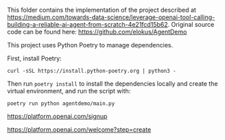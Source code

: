 This folder contains the implementation of the project described at https://medium.com/towards-data-science/leverage-openai-tool-calling-building-a-reliable-ai-agent-from-scratch-4e21fcd15b62.
Original source code can be found here: https://github.com/elokus/AgentDemo

This project uses Python Poetry to manage dependencies. 

First, install Poetry:
```shell
curl -sSL https://install.python-poetry.org | python3 -
```

Then run `poetry install` to install the dependencies locally and create the virtual environment, and run the script with:
```shell
poetry run python agentdemo/main.py
```


https://platform.openai.com/signup



https://platform.openai.com/welcome?step=create

